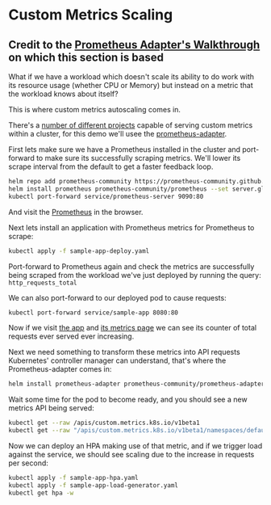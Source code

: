 # Custom Metrics Scaling

## Credit to the [Prometheus Adapter's Walkthrough](https://github.com/DirectXMan12/k8s-prometheus-adapter/blob/master/docs/walkthrough.md) on which this section is based

What if we have a workload which doesn't scale its ability to do work with its resource usage (whether CPU or Memory) but instead on a metric that the workload knows about itself?

This is where custom metrics autoscaling comes in.

There's a [number of different projects](https://github.com/kubernetes/metrics/blob/master/IMPLEMENTATIONS.md#custom-metrics-api) capable of serving custom metrics within a cluster, for this demo we'll usee the [prometheus-adapter](https://github.com/DirectXMan12/k8s-prometheus-adapter).

First lets make sure we have a Prometheus installed in the cluster and port-forward to make sure its successfully scraping metrics. We'll lower its scrape interval from the default to get a faster feedback loop.

```bash
helm repo add prometheus-community https://prometheus-community.github.io/helm-charts
helm install prometheus prometheus-community/prometheus --set server.global.scrape_interval=30s
kubectl port-forward service/prometheus-server 9090:80
```

And visit the [Prometheus](http://localhost:9090) in the browser.

Next lets install an application with Prometheus metrics for Prometheus to scrape:

```bash
kubectl apply -f sample-app-deploy.yaml
```

Port-forward to Prometheus again and check the metrics are successfully being scraped from the workload we've just deployed by running the query: `http_requests_total`

We can also port-forward to our deployed pod to cause requests:

```bash
kubectl port-forward service/sample-app 8080:80
```

Now if we visit [the app](http://localhost:8080) and [its metrics page](http://localhost/metrics) we can see its counter of total requests ever served ever increasing.

Next we need something to transform these metrics into API requests Kubernetes' controller manager can understand, that's where the Prometheus-adapter comes in:

```bash
helm install prometheus-adapter prometheus-community/prometheus-adapter --values prometheus-adapter-values.yaml
```

Wait some time for the pod to become ready, and you should see a new metrics API being served:

```bash
kubectl get --raw /apis/custom.metrics.k8s.io/v1beta1
kubectl get --raw "/apis/custom.metrics.k8s.io/v1beta1/namespaces/default/pods/*/http_requests_per_second?selector=app%3Dsample-app" | jq
```

Now we can deploy an HPA making use of that metric, and if we trigger load against the service, we should see scaling due to the increase in requests per second:

```bash
kubectl apply -f sample-app-hpa.yaml
kubectl apply -f sample-app-load-generator.yaml
kubectl get hpa -w
```
